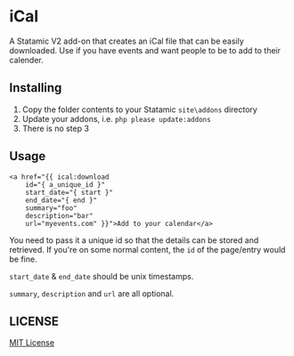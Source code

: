 iCal
=================

A Statamic V2 add-on that creates an iCal file that can be easily downloaded. Use if you have events and want people to be to add to their calender.

## Installing
1. Copy the folder contents to your Statamic `site\addons` directory
2. Update your addons, i.e. `php please update:addons`
3. There is no step 3

## Usage
```
<a href="{{ ical:download 
    id="{ a_unique_id }"
    start_date="{ start }" 
    end_date="{ end }" 
    summary="foo" 
    description="bar" 
    url="myevents.com" }}">Add to your calendar</a>
```
You need to pass it a unique id so that the details can be stored and retrieved. If you're on some normal content, the `id` of the page/entry would be fine.

`start_date` & `end_date` should be unix timestamps.

`summary`, `description` and `url` are all optional.

## LICENSE

[MIT License](http://emd.mit-license.org)